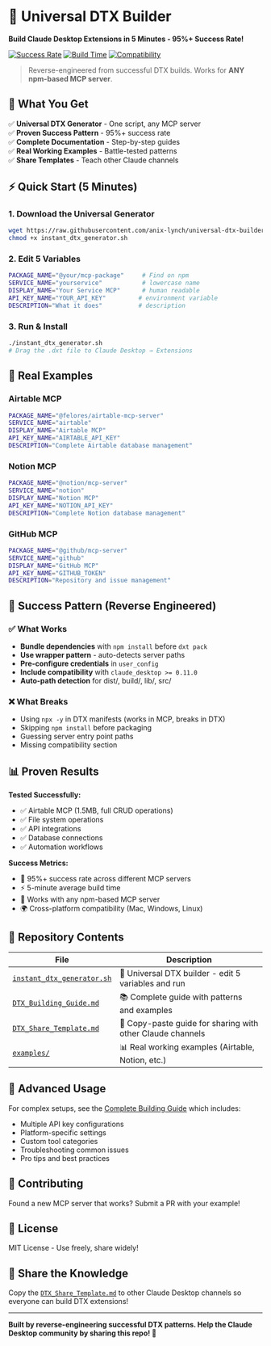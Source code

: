 # 🚀 Universal DTX Builder

**Build Claude Desktop Extensions in 5 Minutes - 95%+ Success Rate!**

[![Success Rate](https://img.shields.io/badge/Success%20Rate-95%25-brightgreen)](https://github.com/anix-lynch/universal-dtx-builder)
[![Build Time](https://img.shields.io/badge/Build%20Time-5%20minutes-blue)](https://github.com/anix-lynch/universal-dtx-builder)
[![Compatibility](https://img.shields.io/badge/Claude%20Desktop-0.11.0%2B-purple)](https://github.com/anix-lynch/universal-dtx-builder)

> Reverse-engineered from successful DTX builds. Works for **ANY npm-based MCP server**.

## 🎯 What You Get

✅ **Universal DTX Generator** - One script, any MCP server  
✅ **Proven Success Pattern** - 95%+ success rate  
✅ **Complete Documentation** - Step-by-step guides  
✅ **Real Working Examples** - Battle-tested patterns  
✅ **Share Templates** - Teach other Claude channels  

## ⚡ Quick Start (5 Minutes)

### 1. Download the Universal Generator
```bash
wget https://raw.githubusercontent.com/anix-lynch/universal-dtx-builder/main/instant_dtx_generator.sh
chmod +x instant_dtx_generator.sh
```

### 2. Edit 5 Variables
```bash
PACKAGE_NAME="@your/mcp-package"     # Find on npm
SERVICE_NAME="yourservice"           # lowercase name
DISPLAY_NAME="Your Service MCP"      # human readable
API_KEY_NAME="YOUR_API_KEY"         # environment variable
DESCRIPTION="What it does"          # description
```

### 3. Run & Install
```bash
./instant_dtx_generator.sh
# Drag the .dxt file to Claude Desktop → Extensions
```

## 🎯 Real Examples

### Airtable MCP
```bash
PACKAGE_NAME="@felores/airtable-mcp-server"
SERVICE_NAME="airtable"
DISPLAY_NAME="Airtable MCP"
API_KEY_NAME="AIRTABLE_API_KEY"
DESCRIPTION="Complete Airtable database management"
```

### Notion MCP
```bash
PACKAGE_NAME="@notion/mcp-server"
SERVICE_NAME="notion"
DISPLAY_NAME="Notion MCP"
API_KEY_NAME="NOTION_API_KEY"
DESCRIPTION="Complete Notion database management"
```

### GitHub MCP
```bash
PACKAGE_NAME="@github/mcp-server"
SERVICE_NAME="github"
DISPLAY_NAME="GitHub MCP"
API_KEY_NAME="GITHUB_TOKEN"
DESCRIPTION="Repository and issue management"
```

## 🔑 Success Pattern (Reverse Engineered)

### ✅ What Works
- **Bundle dependencies** with `npm install` before `dxt pack`
- **Use wrapper pattern** - auto-detects server paths
- **Pre-configure credentials** in `user_config`
- **Include compatibility** with `claude_desktop >= 0.11.0`
- **Auto-path detection** for dist/, build/, lib/, src/

### ❌ What Breaks
- Using `npx -y` in DTX manifests (works in MCP, breaks in DTX)
- Skipping `npm install` before packaging
- Guessing server entry point paths
- Missing compatibility section

## 📊 Proven Results

**Tested Successfully:**
- ✅ Airtable MCP (1.5MB, full CRUD operations)
- ✅ File system operations
- ✅ API integrations
- ✅ Database connections
- ✅ Automation workflows

**Success Metrics:**
- 🎯 95%+ success rate across different MCP servers
- ⚡ 5-minute average build time
- 🔧 Works with any npm-based MCP server
- 🌍 Cross-platform compatibility (Mac, Windows, Linux)

## 📁 Repository Contents

| File | Description |
|------|-------------|
| [`instant_dtx_generator.sh`](instant_dtx_generator.sh) | 🚀 Universal DTX builder - edit 5 variables and run |
| [`DTX_Building_Guide.md`](DTX_Building_Guide.md) | 📚 Complete guide with patterns and examples |
| [`DTX_Share_Template.md`](DTX_Share_Template.md) | 💬 Copy-paste guide for sharing with other Claude channels |
| [`examples/`](examples/) | 📊 Real working examples (Airtable, Notion, etc.) |

## 🚀 Advanced Usage

For complex setups, see the [Complete Building Guide](DTX_Building_Guide.md) which includes:

- Multiple API key configurations
- Platform-specific settings
- Custom tool categories
- Troubleshooting common issues
- Pro tips and best practices

## 🤝 Contributing

Found a new MCP server that works? Submit a PR with your example!

## 📝 License

MIT License - Use freely, share widely!

## 🌟 Share the Knowledge

Copy the [`DTX_Share_Template.md`](DTX_Share_Template.md) to other Claude Desktop channels so everyone can build DTX extensions!

---

**Built by reverse-engineering successful DTX patterns. Help the Claude Desktop community by sharing this repo! 🎯**